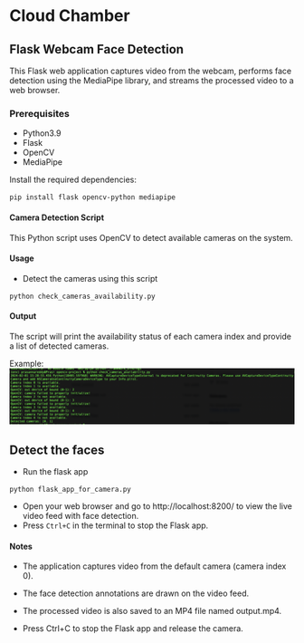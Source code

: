 # Cloud Chamber 


## Flask Webcam Face Detection

This Flask web application captures video from the webcam, performs face detection using the MediaPipe library, and streams the processed video to a web browser.

### Prerequisites

- Python3.9
- Flask
- OpenCV
- MediaPipe

Install the required dependencies:

```shell
pip install flask opencv-python mediapipe
```

#### Camera Detection Script

This Python script uses OpenCV to detect available cameras on the system.

#### Usage

- Detect the cameras using this script
```shell
python check_cameras_availability.py
```
#### Output
The script will print the availability status of each camera index and provide a list of detected cameras.

Example:
![Webcam Face Detection Indexes](/images/cameras.png) 
## Detect the faces

- Run the flask app 
```shell
python flask_app_for_camera.py
```
- Open your web browser and go to http://localhost:8200/ to view the live video feed with face detection.
- Press `Ctrl+C` in the terminal to stop the Flask app.

#### Notes


- The application captures video from the default camera (camera index 0).

- The face detection annotations are drawn on the video feed.

- The processed video is also saved to an MP4 file named output.mp4.

- Press Ctrl+C to stop the Flask app and release the camera.
